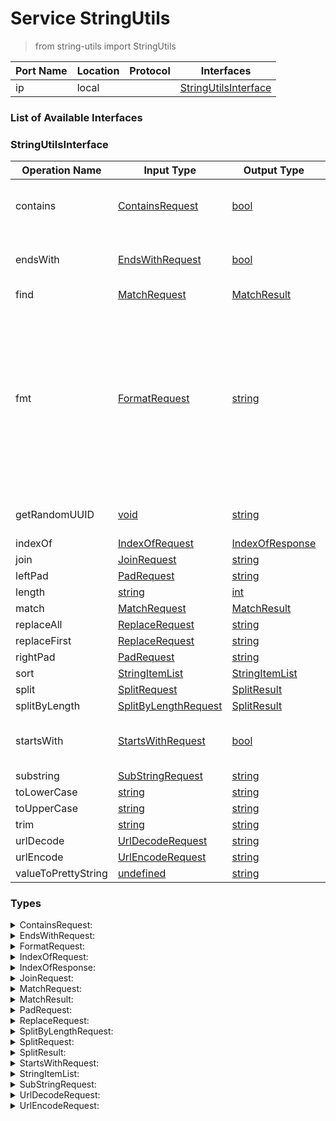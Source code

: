 <!-- markdownlint-disable -->
<!-- editorconfig-checker-disable -->
<!-- cSpell:disable -->

# Service StringUtils

> from string-utils import StringUtils

| Port Name | Location | Protocol | Interfaces |
| --- | --- | --- | --- |
| ip | local | | <a href='#StringUtilsInterface'>StringUtilsInterface</a> |

### List of Available Interfaces

### StringUtilsInterface

| Operation Name | Input Type | Output Type | Faults | Description |
| --- | --- | --- | --- | --- |
| contains | <a href="#ContainsRequest">ContainsRequest</a> | <a href='#bool'>bool</a> | - | <br>	  Returns true if the string contains .substring<br>	  |
| endsWith | <a href="#EndsWithRequest">EndsWithRequest</a> | <a href='#bool'>bool</a> | - | <br>	  checks if a string ends with a given suffix<br>	 |
| find | <a href="#MatchRequest">MatchRequest</a> | <a href='#MatchResult'>MatchResult</a> | - |  |
| fmt | <a href="#FormatRequest">FormatRequest</a> | <a href='#string'>string</a> | - |  Formats a string.<br>	 For example, a request value "Hello {name}" { name = "Homer" } is transformed into "Hello Homer"<br>	 You can use formatting rules as in Java's MessageFormat, for example, "Up to {pct,number,percent}" { pct = 0.6 } becomes "Up to 60%"<br>	 |
| getRandomUUID | <a href="#void">void</a> | <a href='#string'>string</a> | - | <br>	 it returns a random UUID<br>	 |
| indexOf | <a href="#IndexOfRequest">IndexOfRequest</a> | <a href='#IndexOfResponse'>IndexOfResponse</a> | - |  |
| join | <a href="#JoinRequest">JoinRequest</a> | <a href='#string'>string</a> | - |  |
| leftPad | <a href="#PadRequest">PadRequest</a> | <a href='#string'>string</a> | - |  |
| length | <a href="#string">string</a> | <a href='#int'>int</a> | - |  |
| match | <a href="#MatchRequest">MatchRequest</a> | <a href='#MatchResult'>MatchResult</a> | - |  |
| replaceAll | <a href="#ReplaceRequest">ReplaceRequest</a> | <a href='#string'>string</a> | - |  |
| replaceFirst | <a href="#ReplaceRequest">ReplaceRequest</a> | <a href='#string'>string</a> | - |  |
| rightPad | <a href="#PadRequest">PadRequest</a> | <a href='#string'>string</a> | - |  |
| sort | <a href="#StringItemList">StringItemList</a> | <a href='#StringItemList'>StringItemList</a> | - |  |
| split | <a href="#SplitRequest">SplitRequest</a> | <a href='#SplitResult'>SplitResult</a> | - |  |
| splitByLength | <a href="#SplitByLengthRequest">SplitByLengthRequest</a> | <a href='#SplitResult'>SplitResult</a> | - |  |
| startsWith | <a href="#StartsWithRequest">StartsWithRequest</a> | <a href='#bool'>bool</a> | - | <br>	 checks if the passed string starts with a given prefix<br>	 |
| substring | <a href="#SubStringRequest">SubStringRequest</a> | <a href='#string'>string</a> | - |  |
| toLowerCase | <a href="#string">string</a> | <a href='#string'>string</a> | - |  |
| toUpperCase | <a href="#string">string</a> | <a href='#string'>string</a> | - |  |
| trim | <a href="#string">string</a> | <a href='#string'>string</a> | - |  |
| urlDecode | <a href="#UrlDecodeRequest">UrlDecodeRequest</a> | <a href='#string'>string</a> | - |  |
| urlEncode | <a href="#UrlEncodeRequest">UrlEncodeRequest</a> | <a href='#string'>string</a> | - |  |
| valueToPrettyString | <a href="#undefined">undefined</a> | <a href='#string'>string</a> | - |  |


### Types

<details>
<summary><span id="ContainsRequest">ContainsRequest: 
</span>
</summary>

##### Type Declaration
<pre>
string &#123;
&nbsp;&nbsp;substring[1,1]: string // 
&#125;
</pre>
</details>
<details>
<summary><span id="EndsWithRequest">EndsWithRequest: 
</span>
</summary>

##### Type Declaration
<pre>
string &#123;
&nbsp;&nbsp;suffix[1,1]: string // 
&#125;
</pre>
</details>
<details>
<summary><span id="FormatRequest">FormatRequest: 
</span>
</summary>

##### Type Declaration
<pre>
string
|void &#123;
&nbsp;&nbsp;data[1,1]: void // 
&nbsp;&nbsp;format[1,1]: string // 
&nbsp;&nbsp;locale[1,1]: string // 
&#125;

</pre>
</details>
<details>
<summary><span id="IndexOfRequest">IndexOfRequest: 
</span>
</summary>

##### Type Declaration
<pre>
string &#123;
&nbsp;&nbsp;word[1,1]: string // 
&#125;
</pre>
</details>
<details>
<summary><span id="IndexOfResponse">IndexOfResponse: 
</span>
</summary>

##### Type Declaration
<pre>
int
</pre>
</details>
<details>
<summary><span id="JoinRequest">JoinRequest: 
</span>
</summary>

##### Type Declaration
<pre>
void &#123;
&nbsp;&nbsp;piece[0,1]: string // 
&nbsp;&nbsp;delimiter[1,1]: string // 
&#125;
</pre>
</details>
<details>
<summary><span id="MatchRequest">MatchRequest: 
</span>
</summary>

##### Type Declaration
<pre>
string &#123;
&nbsp;&nbsp;regex[1,1]: string // 
&#125;
</pre>
</details>
<details>
<summary><span id="MatchResult">MatchResult: 
</span>
</summary>

##### Type Declaration
<pre>
int &#123;
&nbsp;&nbsp;group[0,1]: string // 
&#125;
</pre>
</details>
<details>
<summary><span id="PadRequest">PadRequest: 
</span>
</summary>

##### Type Declaration
<pre>
string &#123;
&nbsp;&nbsp;length[1,1]: int // 
&nbsp;&nbsp;char[1,1]: string // 
&#125;
</pre>
</details>
<details>
<summary><span id="ReplaceRequest">ReplaceRequest: 
</span>
</summary>

##### Type Declaration
<pre>
string &#123;
&nbsp;&nbsp;regex[1,1]: string // 
&nbsp;&nbsp;replacement[1,1]: string // 
&#125;
</pre>
</details>
<details>
<summary><span id="SplitByLengthRequest">SplitByLengthRequest: 
</span>
</summary>

##### Type Declaration
<pre>
string &#123;
&nbsp;&nbsp;length[1,1]: int // 
&#125;
</pre>
</details>
<details>
<summary><span id="SplitRequest">SplitRequest: 
</span>
</summary>

##### Type Declaration
<pre>
string &#123;
&nbsp;&nbsp;regex[1,1]: string // 
&nbsp;&nbsp;limit[0,1]: int // 
&#125;
</pre>
</details>
<details>
<summary><span id="SplitResult">SplitResult: 
</span>
</summary>

##### Type Declaration
<pre>
void &#123;
&nbsp;&nbsp;result[0,1]: string // 
&#125;
</pre>
</details>
<details>
<summary><span id="StartsWithRequest">StartsWithRequest: 
</span>
</summary>

##### Type Declaration
<pre>
string &#123;
&nbsp;&nbsp;prefix[1,1]: string // 
&#125;
</pre>
</details>
<details>
<summary><span id="StringItemList">StringItemList: 
</span>
</summary>

##### Type Declaration
<pre>
void &#123;
&nbsp;&nbsp;item[0,1]: string // 
&#125;
</pre>
</details>
<details>
<summary><span id="SubStringRequest">SubStringRequest: 
</span>
</summary>

##### Type Declaration
<pre>
string &#123;
&nbsp;&nbsp;end[0,1]: int // 
&nbsp;&nbsp;begin[1,1]: int // 
&#125;
</pre>
</details>
<details>
<summary><span id="UrlDecodeRequest">UrlDecodeRequest: 
</span>
</summary>

##### Type Declaration
<pre>
<a href='#UrlEncodeRequest'>UrlEncodeRequest</a>
</pre>
</details>
<details>
<summary><span id="UrlEncodeRequest">UrlEncodeRequest: 
</span>
</summary>

##### Type Declaration
<pre>
string &#123;
&nbsp;&nbsp;charset[0,1]: string // 
&#125;
</pre>
</details>
